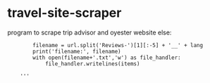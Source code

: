 # travel-site-scraper
program to scrape trip advisor and oyester website
   else:
      
            filename = url.split('Reviews-')[1][:-5] + '__' + lang
            print('filename:', filename)
            with open(filename+'.txt','w') as file_handler:
                file_handler.writelines(items)

        '''